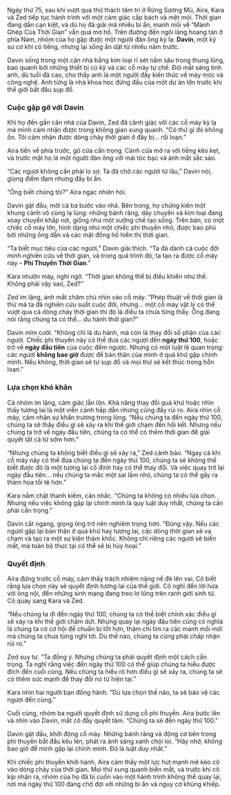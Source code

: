 Ngày thứ 75, sau khi vượt qua thử thách tâm trí ở Rừng Sương Mù, Aira, Kara và Zed tiếp tục hành trình với một cảm giác cấp bách và mệt mỏi. Thời gian đang dần cạn kiệt, và dù họ đã giải mã nhiều bí ẩn, manh mối về “Mảnh Ghép Của Thời Gian” vẫn quá mơ hồ. Trên đường đến ngôi làng hoang tàn ở phía Nam, nhóm của họ gặp được một người đàn ông kỳ lạ: **Davin**, một kỹ sư cơ khí có tiếng, nhưng lại sống ẩn dật từ nhiều năm trước.

Davin sống trong một căn nhà bằng kim loại rỉ sét nằm sâu trong thung lũng, bao quanh bởi những thiết bị cũ kỹ và các cỗ máy tự chế. Đôi mắt sáng tinh anh, dù tuổi đã cao, cho thấy anh là một người đầy kiến thức về máy móc và công nghệ. Anh từng là nhà khoa học đứng đầu của một dự án lớn trước khi thế giới bắt đầu sụp đổ.

### Cuộc gặp gỡ với Davin

Khi họ đến gần căn nhà của Davin, Zed đã cảnh giác với các cỗ máy kỳ lạ mà mình cảm nhận được trong không gian xung quanh. “Có thứ gì đó không ổn. Tôi cảm nhận được dòng chảy thời gian ở đây bị… rối loạn.” 

Aira tiến về phía trước, gõ cửa cẩn trọng. Cánh cửa mở ra với tiếng kẽo kẹt, và trước mặt họ là một người đàn ông với mái tóc bạc và ánh mắt sắc sảo.

“Các ngươi không cần phải lo sợ. Ta đã chờ các ngươi từ lâu,” Davin nói, giọng điềm đạm nhưng đầy bí ẩn.

“Ông biết chúng tôi?” Aira ngạc nhiên hỏi.

Davin gật đầu, mời cả ba bước vào nhà. Bên trong, họ chứng kiến một khung cảnh vô cùng lạ lùng: những bánh răng, dây chuyền và kim loại đang xoay chuyển khắp nơi, giống như một xưởng chế tạo sống. Trên bàn, có một chiếc cỗ máy lớn, hình dạng như một chiếc phi thuyền nhỏ, được bao phủ bởi những ống dẫn và các mặt đồng hồ hiển thị thời gian.

“Ta biết mục tiêu của các ngươi,” Davin giải thích. “Ta đã dành cả cuộc đời mình nghiên cứu về thời gian, và trong quá trình đó, ta tạo ra được cỗ máy này – **Phi Thuyền Thời Gian**.”

Kara nhướn mày, nghi ngờ. “Thời gian không thể bị điều khiển như thế. Không phải vậy sao, Zed?”

Zed im lặng, ánh mắt chăm chú nhìn vào cỗ máy. “Phép thuật về thời gian là thứ mà ta đã nghiên cứu suốt cuộc đời, nhưng… một cỗ máy vật lý có thể vượt qua cả dòng chảy thời gian thì đó là điều ta chưa từng thấy. Ông đang nói rằng chúng ta có thể… du hành thời gian?”

Davin mỉm cười. “Không chỉ là du hành, mà còn là thay đổi số phận của các ngươi. Chiếc phi thuyền này có thể đưa các ngươi đến **ngày thứ 100**, hoặc trở về **ngày đầu tiên** của cuộc đếm ngược. Nhưng có một luật lệ quan trọng: các ngươi **không bao giờ** được để bản thân của mình ở quá khứ gặp chính mình. Nếu không, thời gian sẽ tự sụp đổ và mọi thứ sẽ kết thúc trong hỗn loạn.”

### Lựa chọn khó khăn

Cả nhóm im lặng, cảm giác lẫn lộn. Khả năng thay đổi quá khứ hoặc nhìn thấy tương lai là một viễn cảnh hấp dẫn nhưng cũng đầy rủi ro. Aira nhìn cỗ máy, cảm nhận sự khẩn trương trong lòng. “Nếu chúng ta đến ngày thứ 100, chúng ta sẽ thấy điều gì sẽ xảy ra khi thế giới chạm đến hồi kết. Nhưng nếu chúng ta trở về ngày đầu tiên, chúng ta có thể có thêm thời gian để giải quyết tất cả từ sớm hơn.”

“Nhưng chúng ta không biết điều gì sẽ xảy ra,” Zed cảnh báo. “Ngay cả khi cỗ máy này có thể đưa chúng ta đến ngày thứ 100, chúng ta sẽ không thể biết được đó là một tương lai cố định hay có thể thay đổi. Và việc quay trở lại ngày đầu tiên… nếu chúng ta mắc một sai lầm nhỏ, chúng ta có thể gây ra thảm họa tồi tệ hơn.”

Kara nắm chặt thanh kiếm, cân nhắc. “Chúng ta không có nhiều lựa chọn. Nhưng nếu việc không gặp lại chính mình là quy luật duy nhất, chúng ta cần phải cẩn trọng.”

Davin cắt ngang, giọng ông trở nên nghiêm trọng hơn. “Đúng vậy. Nếu các ngươi gặp lại bản thân ở quá khứ hay tương lai, các dòng thời gian sẽ va chạm và tạo ra một sự kiện thảm khốc. Không chỉ riêng các ngươi sẽ biến mất, mà toàn bộ thực tại có thể sẽ bị hủy hoại.”

### Quyết định

Aira đứng trước cỗ máy, cảm thấy trách nhiệm nặng nề đè lên vai. Cô biết rằng lựa chọn này sẽ quyết định tương lai của thế giới. Cô nghĩ đến lời hứa với ông nội, đến những sinh mạng đang treo lơ lửng trên ranh giới sinh tử. Cô quay sang Kara và Zed.

“Nếu chúng ta đi đến ngày thứ 100, chúng ta có thể biết chính xác điều gì sẽ xảy ra khi thế giới chấm dứt. Nhưng quay lại ngày đầu tiên cũng có nghĩa là chúng ta có cơ hội để chuẩn bị tốt hơn, thậm chí tìm ra các manh mối mới mà chúng ta chưa từng nghĩ tới. Dù thế nào, chúng ta cũng phải chấp nhận rủi ro.”

Zed suy tư. “Ta đồng ý. Nhưng chúng ta phải quyết định một cách cẩn trọng. Ta nghĩ rằng việc đến ngày thứ 100 có thể giúp chúng ta hiểu được đích đến cuối cùng. Nếu chúng ta hiểu rõ hơn điều gì sẽ xảy ra, chúng ta sẽ có thêm sức mạnh để thay đổi nó từ hiện tại.”

Kara nhìn hai người bạn đồng hành. “Dù lựa chọn thế nào, ta sẽ bảo vệ các ngươi đến cùng.”

Cuối cùng, nhóm ba người quyết định sử dụng cỗ phi thuyền. Aira bước lên và nhìn vào Davin, mắt cô đầy quyết tâm. “Chúng ta sẽ đến ngày thứ 100.”

Davin gật đầu, khởi động cỗ máy. Những bánh răng và động cơ bên trong phi thuyền bắt đầu kêu lên, phát ra ánh sáng xanh chói lọi. “Hãy nhớ, không bao giờ để mình gặp lại chính mình. Đó là luật duy nhất.”

Khi chiếc phi thuyền khởi hành, Aira cảm thấy một lực hút mạnh mẽ kéo cô vào dòng chảy của thời gian. Mọi thứ xung quanh biến mất, và trước khi cô kịp nhận ra, nhóm của họ đã bị cuốn vào một hành trình không thể quay lại, nơi mà ngày thứ 100 đang chờ đợi với những bí ẩn và nguy cơ khủng khiếp.